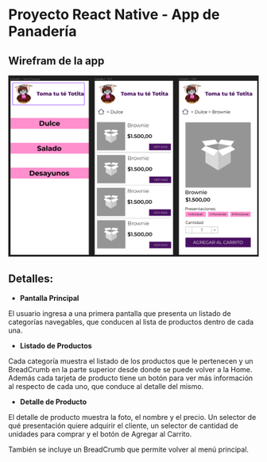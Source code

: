 # Proyecto React Native - App de Panadería

## Wirefram de la app

![wireframe](./img/wireframe.png)

## Detalles:

- **Pantalla Principal**

El usuario ingresa a una primera pantalla que presenta un listado de categorías navegables, que conducen al lista de productos dentro de cada una.

- **Listado de Productos**

Cada categoría muestra el listado de los productos que le pertenecen y un BreadCrumb en la parte superior desde donde se puede volver a la Home. Además cada tarjeta de producto tiene un botón para ver más información al respecto de cada uno, que conduce al detalle del mismo.

- **Detalle de Producto**

El detalle de producto muestra la foto, el nombre y el precio. Un selector de qué presentación quiere adquirir el cliente, un selector de cantidad de unidades para comprar y el botón de Agregar al Carrito. 

También se incluye un BreadCrumb que permite volver al menú principal.